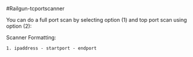 #Railgun-tcportscanner  

You can do a full port scan by selecting option (1) and top port scan using option (2):  
    
Scanner Formatting:

	1. ipaddress - startport - endport   

